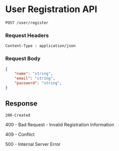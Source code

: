 # User Registration API
```
POST /user/register
```

### Request Headers
```
Content-Type : application/json
```

### Request Body
``` json
{
    "name": "string",
    "email": "string",
    "password": "string",
}
```
## Response
```
200-Created
```
400 - Bad Request - Invalid Registration Information

409 - Conflict

500 - Internal Server Error
